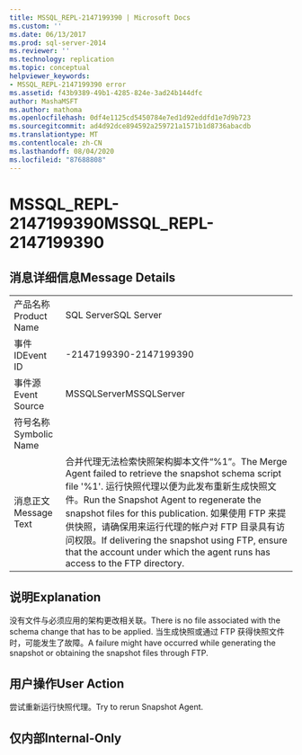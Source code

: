 ```yaml
---
title: MSSQL_REPL-2147199390 | Microsoft Docs
ms.custom: ''
ms.date: 06/13/2017
ms.prod: sql-server-2014
ms.reviewer: ''
ms.technology: replication
ms.topic: conceptual
helpviewer_keywords:
- MSSQL_REPL-2147199390 error
ms.assetid: f43b9389-49b1-4285-824e-3ad24b144dfc
author: MashaMSFT
ms.author: mathoma
ms.openlocfilehash: 0df4e1125cd5450784e7ed1d92eddfd1e7d9b723
ms.sourcegitcommit: ad4d92dce894592a259721a1571b1d8736abacdb
ms.translationtype: MT
ms.contentlocale: zh-CN
ms.lasthandoff: 08/04/2020
ms.locfileid: "87688808"
---
```

# <a name="mssql_repl-2147199390"></a><span data-ttu-id="bf648-102">MSSQL_REPL-2147199390</span><span class="sxs-lookup"><span data-stu-id="bf648-102">MSSQL_REPL-2147199390</span></span>
    
## <a name="message-details"></a><span data-ttu-id="bf648-103">消息详细信息</span><span class="sxs-lookup"><span data-stu-id="bf648-103">Message Details</span></span>  
  
|||  
|-|-|  
|<span data-ttu-id="bf648-104">产品名称</span><span class="sxs-lookup"><span data-stu-id="bf648-104">Product Name</span></span>|<span data-ttu-id="bf648-105">SQL Server</span><span class="sxs-lookup"><span data-stu-id="bf648-105">SQL Server</span></span>|  
|<span data-ttu-id="bf648-106">事件 ID</span><span class="sxs-lookup"><span data-stu-id="bf648-106">Event ID</span></span>|<span data-ttu-id="bf648-107">-2147199390</span><span class="sxs-lookup"><span data-stu-id="bf648-107">-2147199390</span></span>|  
|<span data-ttu-id="bf648-108">事件源</span><span class="sxs-lookup"><span data-stu-id="bf648-108">Event Source</span></span>|<span data-ttu-id="bf648-109">MSSQLServer</span><span class="sxs-lookup"><span data-stu-id="bf648-109">MSSQLServer</span></span>|  
|<span data-ttu-id="bf648-110">符号名称</span><span class="sxs-lookup"><span data-stu-id="bf648-110">Symbolic Name</span></span>||  
|<span data-ttu-id="bf648-111">消息正文</span><span class="sxs-lookup"><span data-stu-id="bf648-111">Message Text</span></span>|<span data-ttu-id="bf648-112">合并代理无法检索快照架构脚本文件“%1”。</span><span class="sxs-lookup"><span data-stu-id="bf648-112">The Merge Agent failed to retrieve the snapshot schema script file '%1'.</span></span> <span data-ttu-id="bf648-113">运行快照代理以便为此发布重新生成快照文件。</span><span class="sxs-lookup"><span data-stu-id="bf648-113">Run the Snapshot Agent to regenerate the snapshot files for this publication.</span></span> <span data-ttu-id="bf648-114">如果使用 FTP 来提供快照，请确保用来运行代理的帐户对 FTP 目录具有访问权限。</span><span class="sxs-lookup"><span data-stu-id="bf648-114">If delivering the snapshot using FTP, ensure that the account under which the agent runs has access to the FTP directory.</span></span>|  
  
## <a name="explanation"></a><span data-ttu-id="bf648-115">说明</span><span class="sxs-lookup"><span data-stu-id="bf648-115">Explanation</span></span>  
 <span data-ttu-id="bf648-116">没有文件与必须应用的架构更改相关联。</span><span class="sxs-lookup"><span data-stu-id="bf648-116">There is no file associated with the schema change that has to be applied.</span></span> <span data-ttu-id="bf648-117">当生成快照或通过 FTP 获得快照文件时，可能发生了故障。</span><span class="sxs-lookup"><span data-stu-id="bf648-117">A failure might have occurred while generating the snapshot or obtaining the snapshot files through FTP.</span></span>  
  
## <a name="user-action"></a><span data-ttu-id="bf648-118">用户操作</span><span class="sxs-lookup"><span data-stu-id="bf648-118">User Action</span></span>  
 <span data-ttu-id="bf648-119">尝试重新运行快照代理。</span><span class="sxs-lookup"><span data-stu-id="bf648-119">Try to rerun Snapshot Agent.</span></span>  
  
## <a name="internal-only"></a><span data-ttu-id="bf648-120">仅内部</span><span class="sxs-lookup"><span data-stu-id="bf648-120">Internal-Only</span></span>  
  

